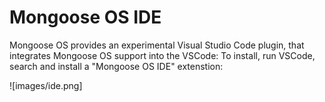 # Mongoose OS IDE

Mongoose OS provides an experimental Visual Studio Code plugin,
that integrates Mongoose OS support into the VSCode:
To install, run VSCode, search and install a "Mongoose OS IDE" extenstion:

![images/ide.png]

